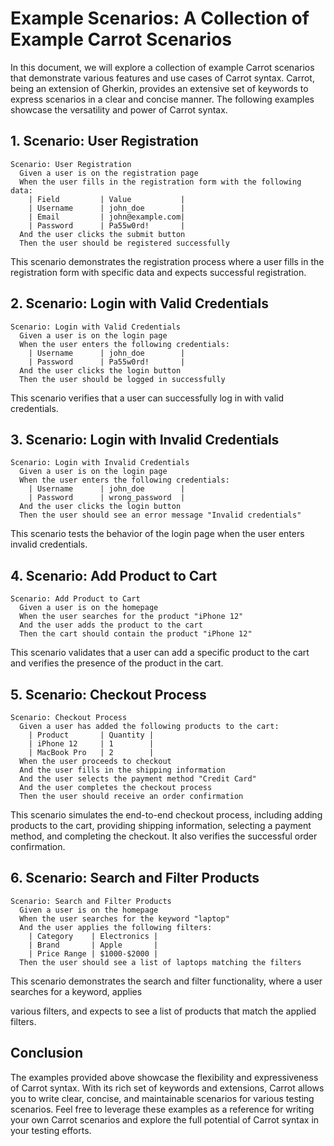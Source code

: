 # Example Scenarios: A Collection of Example Carrot Scenarios

In this document, we will explore a collection of example Carrot scenarios that demonstrate various features and use cases of Carrot syntax. Carrot, being an extension of Gherkin, provides an extensive set of keywords to express scenarios in a clear and concise manner. The following examples showcase the versatility and power of Carrot syntax.

## 1. Scenario: User Registration
```gherkin
Scenario: User Registration
  Given a user is on the registration page
  When the user fills in the registration form with the following data:
    | Field         | Value           |
    | Username      | john_doe        |
    | Email         | john@example.com|
    | Password      | Pa55w0rd!       |
  And the user clicks the submit button
  Then the user should be registered successfully
```
This scenario demonstrates the registration process where a user fills in the registration form with specific data and expects successful registration.

## 2. Scenario: Login with Valid Credentials
```gherkin
Scenario: Login with Valid Credentials
  Given a user is on the login page
  When the user enters the following credentials:
    | Username      | john_doe        |
    | Password      | Pa55w0rd!       |
  And the user clicks the login button
  Then the user should be logged in successfully
```
This scenario verifies that a user can successfully log in with valid credentials.

## 3. Scenario: Login with Invalid Credentials
```gherkin
Scenario: Login with Invalid Credentials
  Given a user is on the login page
  When the user enters the following credentials:
    | Username      | john_doe        |
    | Password      | wrong_password  |
  And the user clicks the login button
  Then the user should see an error message "Invalid credentials"
```
This scenario tests the behavior of the login page when the user enters invalid credentials.

## 4. Scenario: Add Product to Cart
```gherkin
Scenario: Add Product to Cart
  Given a user is on the homepage
  When the user searches for the product "iPhone 12"
  And the user adds the product to the cart
  Then the cart should contain the product "iPhone 12"
```
This scenario validates that a user can add a specific product to the cart and verifies the presence of the product in the cart.

## 5. Scenario: Checkout Process
```gherkin
Scenario: Checkout Process
  Given a user has added the following products to the cart:
    | Product       | Quantity |
    | iPhone 12     | 1        |
    | MacBook Pro   | 2        |
  When the user proceeds to checkout
  And the user fills in the shipping information
  And the user selects the payment method "Credit Card"
  And the user completes the checkout process
  Then the user should receive an order confirmation
```
This scenario simulates the end-to-end checkout process, including adding products to the cart, providing shipping information, selecting a payment method, and completing the checkout. It also verifies the successful order confirmation.

## 6. Scenario: Search and Filter Products
```gherkin
Scenario: Search and Filter Products
  Given a user is on the homepage
  When the user searches for the keyword "laptop"
  And the user applies the following filters:
    | Category    | Electronics |
    | Brand       | Apple       |
    | Price Range | $1000-$2000 |
  Then the user should see a list of laptops matching the filters
```
This scenario demonstrates the search and filter functionality, where a user searches for a keyword, applies

 various filters, and expects to see a list of products that match the applied filters.

## Conclusion

The examples provided above showcase the flexibility and expressiveness of Carrot syntax. With its rich set of keywords and extensions, Carrot allows you to write clear, concise, and maintainable scenarios for various testing scenarios. Feel free to leverage these examples as a reference for writing your own Carrot scenarios and explore the full potential of Carrot syntax in your testing efforts.